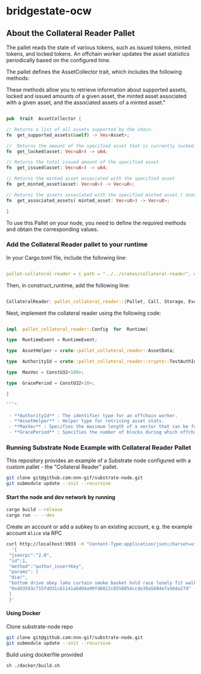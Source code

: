 # bridgestate-ocw

## About the Collateral Reader Pallet

The pallet reads the state of various tokens, such as issued tokens, minted tokens, and locked tokens. An offchain worker updates the asset statistics periodically based on the configured time.

The pallet defines the AssetCollector trait, which includes the following methods:

These methods allow you to retrieve information about supported assets, locked and issued amounts of a given asset, the minted asset associated with a given asset, and the associated assets of a minted asset."

```rust

pub  trait  AssetCollector {

// Returns a list of all assets supported by the chain.
fn  get_supported_assets(&self) -> Vec<Asset>;

//  Returns the amount of the specified asset that is currently locked.
fn  get_locked(asset: Vec<u8>) -> u64;

// Returns the total issued amount of the specified asset.
fn  get_issued(asset: Vec<u8>) -> u64;

// Returns the minted asset associated with the specified asset
fn  get_minted_asset(asset: Vec<u8>) -> Vec<u8>;

// Returns the assets associated with the specified minted asset.( Used by Bridge Adaptor(wip))
fn  get_associated_assets( minted_asset: Vec<u8>) -> Vec<u8>;

}

```

To use this Pallet on your node, you need to define the required methods and obtain the corresponding values.

### Add the Collateral Reader pallet to your runtime

In your Cargo.toml file, include the following line:

```yml

pallet-collateral-reader = { path = "../../crates/collateral-reader", default-features = false }

```

Then, in construct_runtime, add the following line:

```rust

CollateralReader: pallet_collateral_reader::{Pallet, Call, Storage, Event<T>} = 110,

```

Next, implement the collateral reader using the following code:

```rust

impl  pallet_collateral_reader::Config  for  Runtime{

type  RuntimeEvent = RuntimeEvent;

type  AssetHelper = crate::pallet_collateral_reader::AssetData;

type  AuthorityId = crate::pallet_collateral_reader::crypto::TestAuthId;

type  MaxVec = ConstU32<100>;

type  GracePeriod = ConstU32<10>;

}

```"

 - **AuthorityId** : The identifier type for an offchain worker.
 - **AssetHelper** : Helper type for retriving asset stats.
 - **MaxVec** : Specifies the maximum length of a vector that can be for Asset Name
 - **GracePeriod** : Specifies the number of blocks during which offchain worker will update data on chain

```

### Running Substrate Node Example with Collateral Reader Pallet

This repository provides an example of a Substrate node configured with a custom pallet - the "Collateral Reader" pallet.  

```sh
git clone git@github.com:nnn-gif/substrate-node.git
git submodule update --init --recursive

```

#### Start the node and dev network by running

```sh
cargo build --release
cargo run -- --dev
```

Create an account or add a subkey to an existing account, e.g. the example account `Alice` via RPC

```sh
curl http://localhost:9933 -H "Content-Type:application/json;charset=utf-8" -d \
  '{
 "jsonrpc":"2.0",
 "id":1,
 "method":"author_insertKey",
 "params": [
 "dia!",
 "bottom drive obey lake curtain smoke basket hold race lonely fit walk//Alice",
 "0xd43593c715fdd31c61141abd04a99fd6822c8558854ccde39a5684e7a56da27d"
 ]
 }'

```

#### Using Docker

Clone substrate-node repo

```sh
git clone git@github.com:nnn-gif/substrate-node.git
git submodule update --init --recursive

```

Build using dockerfile provided

```sh
sh ./docker/build.sh
```
